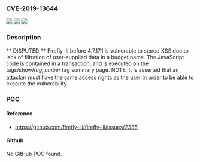 ### [CVE-2019-13644](https://cve.mitre.org/cgi-bin/cvename.cgi?name=CVE-2019-13644)
![](https://img.shields.io/static/v1?label=Product&message=n%2Fa&color=blue)
![](https://img.shields.io/static/v1?label=Version&message=n%2Fa&color=blue)
![](https://img.shields.io/static/v1?label=Vulnerability&message=n%2Fa&color=brighgreen)

### Description

** DISPUTED ** Firefly III before 4.7.17.1 is vulnerable to stored XSS due to lack of filtration of user-supplied data in a budget name. The JavaScript code is contained in a transaction, and is executed on the tags/show/$tag_number$ tag summary page. NOTE: It is asserted that an attacker must have the same access rights as the user in order to be able to execute the vulnerability.

### POC

#### Reference
- https://github.com/firefly-iii/firefly-iii/issues/2335

#### Github
No GitHub POC found.

